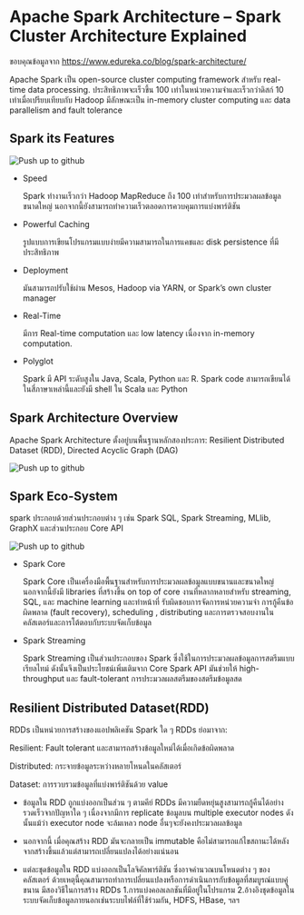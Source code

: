 # Apache Spark Architecture – Spark Cluster Architecture Explained
ขอบคุณข้อมูลจาก https://www.edureka.co/blog/spark-architecture/



Apache Spark เป็น open-source cluster computing framework สำหรับ real-time data processing. ประสิทธิภาพจะเร็วขึ้น 100 เท่าในหน่วยความจำและเร็วกว่าดิสก์ 10 เท่าเมื่อเปรียบเทียบกับ Hadoop  มีลักษณะเป็น in-memory cluster computing และ data parallelism and fault tolerance

## Spark its Features


   ![Push up to github](https://d1jnx9ba8s6j9r.cloudfront.net/blog/wp-content/uploads/2018/09/Picture5-2-768x408.png)

- Speed
  
  Spark ทำงานเร็วกว่า Hadoop MapReduce ถึง 100 เท่าสำหรับการประมวลผลข้อมูลขนาดใหญ่ นอกจากนี้ยังสามารถทำความเร็วตลอดการควบคุมการแบ่งพาร์ติชัน
  
- Powerful Caching
  
  รูปแบบการเขียนโปรแกรมแบบง่ายมีความสามารถในการแคชและ disk persistence ที่มีประสิทธิภาพ
  
- Deployment

  มันสามารถปรับใช้ผ่าน Mesos, Hadoop via YARN, or Spark’s own cluster manager
  
- Real-Time

  มีการ Real-time computation  และ low latency เนื่องจาก in-memory computation.
  
- Polyglot

  Spark มี API ระดับสูงใน Java, Scala, Python และ R. Spark code สามารถเขียนได้ในสี่ภาษาเหล่านี้และยังมี shell ใน Scala และ Python 
  
## Spark Architecture Overview

Apache Spark Architecture ตั้งอยู่บนพื้นฐานหลักสองประการ: Resilient Distributed Dataset (RDD), Directed Acyclic Graph (DAG)
  

  
 ![Push up to github](https://d1jnx9ba8s6j9r.cloudfront.net/blog/wp-content/uploads/2018/09/2018-09-28-18_12_51-Apache-Spark-Architecture-_-Understanding-the-Spark-Components-_-Edureka.png)
 
## Spark Eco-System

   spark ประกอบด้วยส่วนประกอบต่าง ๆ เช่น Spark SQL, Spark Streaming, MLlib, GraphX และส่วนประกอบ Core API

 ![Push up to github](https://d1jnx9ba8s6j9r.cloudfront.net/blog/wp-content/uploads/2018/09/001-768x583.png)

- Spark Core

     Spark Core เป็นเครื่องมือพื้นฐานสำหรับการประมวลผลข้อมูลแบบขนานและขนาดใหญ่ นอกจากนี้ยังมี libraries ที่สร้างขึ้น on top of core งานที่หลากหลายสำหรับ      streaming, SQL, และ machine learning และทำหน้าที่ รับผิดชอบการจัดการหน่วยความจำ การกู้คืนข้อผิดพลาด (fault recovery), scheduling ,                distributing และการตรวจสอบงานในคลัสเตอร์และการโต้ตอบกับระบบจัดเก็บข้อมูล
     
- Spark Streaming

     Spark Streaming เป็นส่วนประกอบของ Spark ซึ่งใช้ในการประมวลผลข้อมูลการสตรีมแบบเรียลไทม์ ดังนั้นจึงเป็นประโยชน์เพิ่มเติมจาก Core Spark API มันช่วยให้        high-throughput และ fault-tolerant การประมวลผลสตรีมของสตรีมข้อมูลสด
     
## Resilient Distributed Dataset(RDD)

RDDs เป็นหน่วยการสร้างของแอปพลิเคชัน Spark ใด ๆ RDDs ย่อมาจาก:

Resilient: Fault tolerant และสามารถสร้างข้อมูลใหม่ได้เมื่อเกิดข้อผิดพลาด

Distributed: กระจายข้อมูลระหว่างหลายโหนดในคลัสเตอร์

Dataset: การรวบรวมข้อมูลที่แบ่งพาร์ติชันด้วย value

  - ข้อมูลใน RDD ถูกแบ่งออกเป็นส่วน ๆ ตามคีย์  RDDs มีความยืดหยุ่นสูงสามารถกู้คืนได้อย่างรวดเร็วจากปัญหาใด ๆ  เนื่องจากมีการ replicate ข้อมูลบน multiple executor nodes ดังนั้นแม้ว่า executor node จะล้มเหลว node อื่นๆจะยังคงประมวลผลข้อมูล
  
  - นอกจากนี้ เมื่อคุณสร้าง RDD มันจะกลายเป็น immutable คือไม่สามารถแก้ไขสถานะได้หลังจากสร้างขึ้นแล้วแต่สามารถเปลี่ยนแปลงได้อย่างแน่นอน
  
  - แต่ละชุดข้อมูลใน RDD แบ่งออกเป็นโลจิคัลพาร์ติชัน ซึ่งอาจคำนวณบนโหนดต่าง ๆ ของคลัสเตอร์ ด้วยเหตุนี้คุณสามารถทำการเปลี่ยนแปลงหรือการดำเนินการกับข้อมูลที่สมบูรณ์แบบคู่ขนาน มีสองวิธีในการสร้าง RDDs 1.การแบ่งคอลเลกชันที่มีอยู่ในโปรแกรม 2.อ้างอิงชุดข้อมูลในระบบจัดเก็บข้อมูลภายนอกเช่นระบบไฟล์ที่ใช้ร่วมกัน, HDFS, HBase, ฯลฯ
  




    
